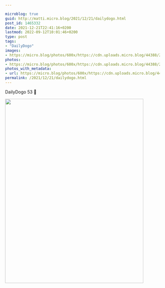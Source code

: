 ```yaml
---

microblog: true
guid: http://matti.micro.blog/2021/12/21/dailydogo.html
post_id: 1465332
date: 2021-12-21T22:41:16+0200
lastmod: 2022-09-12T10:01:46+0200
type: post
tags:
- "DailyDogo"
images:
- https://micro.blog/photos/600x/https://cdn.uploads.micro.blog/44388/2021/0308e2c1e0.jpg
photos:
- https://micro.blog/photos/600x/https://cdn.uploads.micro.blog/44388/2021/0308e2c1e0.jpg
photos_with_metadata:
- url: https://micro.blog/photos/600x/https://cdn.uploads.micro.blog/44388/2021/0308e2c1e0.jpg
permalink: /2021/12/21/dailydogo.html
---
```

DailyDogo 53 🐶

<img src="/media/uploads/2021/0308e2c1e0.jpg" width="450" height="600" alt="" />
